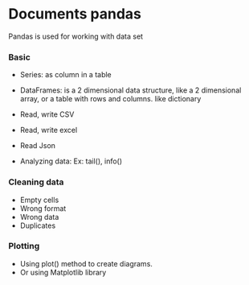 # Documents pandas

Pandas is used for working with data set

### Basic
- Series: as column in a table

- DataFrames: is a 2 dimensional data structure, like a 2 dimensional array, or a table with rows and columns. like dictionary

- Read, write CSV
- Read, write excel
- Read Json
- Analyzing data: Ex: tail(), info()

### Cleaning data
- Empty cells
- Wrong format
- Wrong data
- Duplicates

### Plotting
- Using plot() method to create diagrams.
- Or using Matplotlib library

